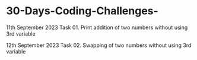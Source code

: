 # 30-Days-Coding-Challenges-
11th September 2023
Task 01. Print addition of two numbers without using 3rd variable

12th September 2023
Task 02. Swapping of two numbers without using 3rd variable

